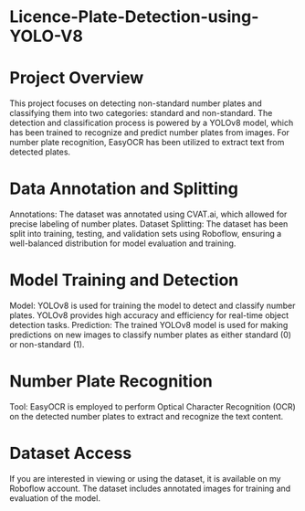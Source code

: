 # Licence-Plate-Detection-using-YOLO-V8

 # Project Overview
This project focuses on detecting non-standard number plates and classifying them into two categories: standard and non-standard. The detection and classification process is powered by a YOLOv8 model, which has been trained to recognize and predict number plates from images. For number plate recognition, EasyOCR has been utilized to extract text from detected plates.

# Data Annotation and Splitting
Annotations: The dataset was annotated using CVAT.ai, which allowed for precise labeling of number plates.
Dataset Splitting: The dataset has been split into training, testing, and validation sets using Roboflow, ensuring a well-balanced distribution for model evaluation and training.

# Model Training and Detection
Model: YOLOv8 is used for training the model to detect and classify number plates. YOLOv8 provides high accuracy and efficiency for real-time object detection tasks.
Prediction: The trained YOLOv8 model is used for making predictions on new images to classify number plates as either standard (0) or non-standard (1).

# Number Plate Recognition
Tool: EasyOCR is employed to perform Optical Character Recognition (OCR) on the detected number plates to extract and recognize the text content.

# Dataset Access
If you are interested in viewing or using the dataset, it is available on my Roboflow account. The dataset includes annotated images for training and evaluation of the model.
